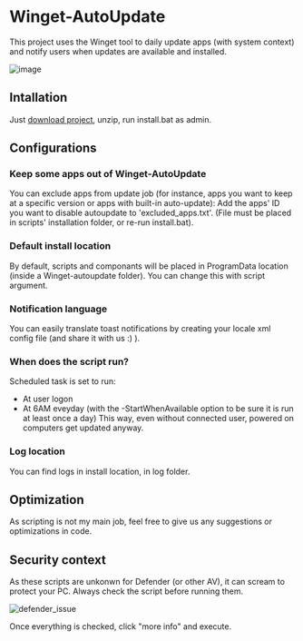 # Winget-AutoUpdate
This project uses the Winget tool to daily update apps (with system context) and notify users when updates are available and installed.

![image](https://user-images.githubusercontent.com/96626929/150645599-9460def4-0818-4fe9-819c-dd7081ff8447.png)

## Intallation
Just [download project](https://github.com/Romanitho/Winget-AutoUpdate/archive/refs/heads/main.zip), unzip, run install.bat as admin.

## Configurations
### Keep some apps out of Winget-AutoUpdate
You can exclude apps from update job (for instance, apps you want to keep at a specific version or apps with built-in auto-update):
Add the apps' ID you want to disable autoupdate to 'excluded_apps.txt'. (File must be placed in scripts' installation folder, or re-run install.bat).
### Default install location
By default, scripts and componants will be placed in ProgramData location (inside a Winget-autoupdate folder). You can change this with script argument.
### Notification language
You can easily translate toast notifications by creating your locale xml config file (and share it with us :) ).
### When does the script run?
Scheduled task is set to run:
- At user logon
- At 6AM eveyday (with the -StartWhenAvailable option to be sure it is run at least once a day)
This way, even without connected user, powered on computers get updated anyway.
### Log location
You can find logs in install location, in log folder.

## Optimization
As scripting is not my main job, feel free to give us any suggestions or optimizations in code.

## Security context
As these scripts are unkonwn for Defender (or other AV), it can scream to protect your PC.
Always check the script before running them.

![defender_issue](https://user-images.githubusercontent.com/96626929/151709095-a4b44be5-8394-4d71-8b24-69a1cf37bba4.PNG)

Once everything is checked, click "more info" and execute.

